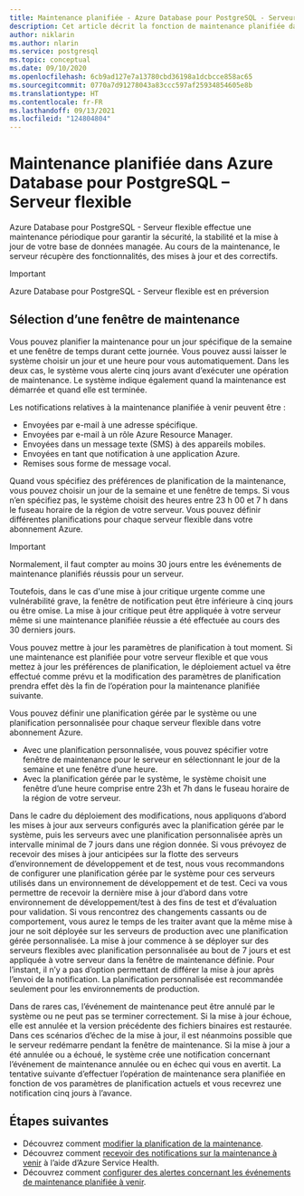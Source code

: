 ```yaml
---
title: Maintenance planifiée - Azure Database pour PostgreSQL - Serveur flexible
description: Cet article décrit la fonction de maintenance planifiée dans Azure Database pour PostgreSQL - Serveur flexible.
author: niklarin
ms.author: nlarin
ms.service: postgresql
ms.topic: conceptual
ms.date: 09/10/2020
ms.openlocfilehash: 6cb9ad127e7a13780cbd36198a1dcbcce858ac65
ms.sourcegitcommit: 0770a7d91278043a83ccc597af25934854605e8b
ms.translationtype: HT
ms.contentlocale: fr-FR
ms.lasthandoff: 09/13/2021
ms.locfileid: "124804804"
---
```

# <a name="scheduled-maintenance-in-azure-database-for-postgresql--flexible-server"></a>Maintenance planifiée dans Azure Database pour PostgreSQL – Serveur flexible
 
Azure Database pour PostgreSQL - Serveur flexible effectue une maintenance périodique pour garantir la sécurité, la stabilité et la mise à jour de votre base de données managée. Au cours de la maintenance, le serveur récupère des fonctionnalités, des mises à jour et des correctifs.
 
> [!IMPORTANT]
> Azure Database pour PostgreSQL - Serveur flexible est en préversion
 
## <a name="selecting-a-maintenance-window"></a>Sélection d’une fenêtre de maintenance
 
Vous pouvez planifier la maintenance pour un jour spécifique de la semaine et une fenêtre de temps durant cette journée. Vous pouvez aussi laisser le système choisir un jour et une heure pour vous automatiquement. Dans les deux cas, le système vous alerte cinq jours avant d’exécuter une opération de maintenance. Le système indique également quand la maintenance est démarrée et quand elle est terminée.
 
Les notifications relatives à la maintenance planifiée à venir peuvent être :
 
* Envoyées par e-mail à une adresse spécifique.
* Envoyées par e-mail à un rôle Azure Resource Manager.
* Envoyées dans un message texte (SMS) à des appareils mobiles.
* Envoyées en tant que notification à une application Azure.
* Remises sous forme de message vocal.
 
Quand vous spécifiez des préférences de planification de la maintenance, vous pouvez choisir un jour de la semaine et une fenêtre de temps. Si vous n’en spécifiez pas, le système choisit des heures entre 23 h 00 et 7 h dans le fuseau horaire de la région de votre serveur. Vous pouvez définir différentes planifications pour chaque serveur flexible dans votre abonnement Azure. 
 
> [!IMPORTANT]
> Normalement, il faut compter au moins 30 jours entre les événements de maintenance planifiés réussis pour un serveur.
>
> Toutefois, dans le cas d'une mise à jour critique urgente comme une vulnérabilité grave, la fenêtre de notification peut être inférieure à cinq jours ou être omise. La mise à jour critique peut être appliquée à votre serveur même si une maintenance planifiée réussie a été effectuée au cours des 30 derniers jours.

Vous pouvez mettre à jour les paramètres de planification à tout moment. Si une maintenance est planifiée pour votre serveur flexible et que vous mettez à jour les préférences de planification, le déploiement actuel va être effectué comme prévu et la modification des paramètres de planification prendra effet dès la fin de l’opération pour la maintenance planifiée suivante.

Vous pouvez définir une planification gérée par le système ou une planification personnalisée pour chaque serveur flexible dans votre abonnement Azure.  
* Avec une planification personnalisée, vous pouvez spécifier votre fenêtre de maintenance pour le serveur en sélectionnant le jour de la semaine et une fenêtre d’une heure.  
* Avec la planification gérée par le système, le système choisit une fenêtre d’une heure comprise entre 23h et 7h dans le fuseau horaire de la région de votre serveur.  

Dans le cadre du déploiement des modifications, nous appliquons d’abord les mises à jour aux serveurs configurés avec la planification gérée par le système, puis les serveurs avec une planification personnalisée après un intervalle minimal de 7 jours dans une région donnée. Si vous prévoyez de recevoir des mises à jour anticipées sur la flotte des serveurs d’environnement de développement et de test, nous vous recommandons de configurer une planification gérée par le système pour ces serveurs utilisés dans un environnement de développement et de test. Ceci va vous permettre de recevoir la dernière mise à jour d’abord dans votre environnement de développement/test à des fins de test et d’évaluation pour validation. Si vous rencontrez des changements cassants ou de comportement, vous aurez le temps de les traiter avant que la même mise à jour ne soit déployée sur les serveurs de production avec une planification gérée personnalisée. La mise à jour commence à se déployer sur des serveurs flexibles avec planification personnalisée au bout de 7 jours et est appliquée à votre serveur dans la fenêtre de maintenance définie. Pour l’instant, il n’y a pas d’option permettant de différer la mise à jour après l’envoi de la notification. La planification personnalisée est recommandée seulement pour les environnements de production. 

Dans de rares cas, l’événement de maintenance peut être annulé par le système ou ne peut pas se terminer correctement. Si la mise à jour échoue, elle est annulée et la version précédente des fichiers binaires est restaurée. Dans ces scénarios d’échec de la mise à jour, il est néanmoins possible que le serveur redémarre pendant la fenêtre de maintenance. Si la mise à jour a été annulée ou a échoué, le système crée une notification concernant l’événement de maintenance annulée ou en échec qui vous en avertit. La tentative suivante d’effectuer l’opération de maintenance sera planifiée en fonction de vos paramètres de planification actuels et vous recevrez une notification cinq jours à l’avance. 

 
## <a name="next-steps"></a>Étapes suivantes
 
* Découvrez comment [modifier la planification de la maintenance](how-to-maintenance-portal.md).
* Découvrez comment [recevoir des notifications sur la maintenance à venir](../../service-health/service-notifications.md) à l’aide d’Azure Service Health.
* Découvrez comment [configurer des alertes concernant les événements de maintenance planifiée à venir](../../service-health/resource-health-alert-monitor-guide.md).
